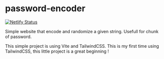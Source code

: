 # password-encoder

[![Netlify Status](https://api.netlify.com/api/v1/badges/504843bf-fbbc-4143-92a1-e87e9f7672eb/deploy-status)](https://app.netlify.com/sites/chimerical-sunshine-38b15d/deploys)

Simple website that encode and randomize a given string. Usefull for chunk of password.

This simple project is using Vite and TailwindCSS.
This is my first time using TailwindCSS, this little project is a great beginning !
